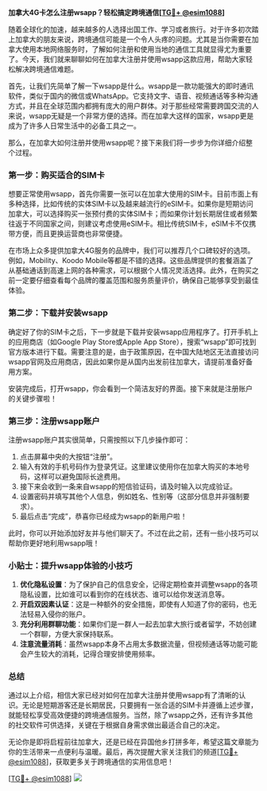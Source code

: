 **加拿大4G卡怎么注册wsapp？轻松搞定跨境通信[[TG💪+ @esim1088](https://t.me/s/esim1088)]**

随着全球化的加速，越来越多的人选择出国工作、学习或者旅行。对于许多初次踏上加拿大的朋友来说，跨境通信可能是一个令人头疼的问题。尤其是当你需要在加拿大使用本地网络服务时，了解如何注册和使用当地的通信工具就显得尤为重要了。今天，我们就来聊聊如何在加拿大注册并使用wsapp这款应用，帮助大家轻松解决跨境通信难题。

首先，让我们先简单了解一下wsapp是什么。wsapp是一款功能强大的即时通讯软件，类似于国内的微信或WhatsApp。它支持文字、语音、视频通话等多种沟通方式，并且在全球范围内都拥有庞大的用户群体。对于那些经常需要跨国交流的人来说，wsapp无疑是一个非常方便的选择。而在加拿大这样的国家，wsapp更是成为了许多人日常生活中的必备工具之一。

那么，在加拿大如何注册并使用wsapp呢？接下来我们将一步步为你详细介绍整个过程。

### 第一步：购买适合的SIM卡

想要正常使用wsapp，首先你需要一张可以在加拿大使用的SIM卡。目前市面上有多种选择，比如传统的实体SIM卡以及越来越流行的eSIM卡。如果你是短期访问加拿大，可以选择购买一张预付费的实体SIM卡；而如果你计划长期居住或者频繁往返于不同国家之间，则建议考虑使用eSIM卡。相比传统SIM卡，eSIM卡不仅携带方便，而且更换运营商也非常便捷。

在市场上众多提供加拿大4G服务的品牌中，我们可以推荐几个口碑较好的选项。例如，Mobility、Koodo Mobile等都是不错的选择。这些品牌提供的套餐涵盖了从基础通话到高速上网的各种需求，可以根据个人情况灵活选择。此外，在购买之前一定要仔细查看每个品牌的覆盖范围和服务质量评价，确保自己能够享受到最佳体验。

### 第二步：下载并安装wsapp

确定好了你的SIM卡之后，下一步就是下载并安装wsapp应用程序了。打开手机上的应用商店（如Google Play Store或Apple App Store），搜索“wsapp”即可找到官方版本进行下载。需要注意的是，由于政策原因，在中国大陆地区无法直接访问wsapp官网及应用商店，因此如果你是从国内出发前往加拿大，请提前准备好备用方案。

安装完成后，打开wsapp，你会看到一个简洁友好的界面。接下来就是注册账户的关键步骤啦！

### 第三步：注册wsapp账户

注册wsapp账户其实很简单，只需按照以下几步操作即可：

1. 点击屏幕中央的大按钮“注册”。
2. 输入有效的手机号码作为登录凭证。这里建议使用你在加拿大购买的本地号码，这样可以避免国际长途费用。
3. 接下来会收到一条来自wsapp的短信验证码，请及时输入以完成验证。
4. 设置密码并填写其他个人信息，例如姓名、性别等（这部分信息并非强制要求）。
5. 最后点击“完成”，恭喜你已经成为wsapp的新用户啦！

此时，你可以开始添加好友并与他们聊天了。不过在此之前，还有一些小技巧可以帮助你更好地利用wsapp哦！

### 小贴士：提升wsapp体验的小技巧

1. **优化隐私设置**：为了保护自己的信息安全，记得定期检查并调整wsapp的各项隐私设置，比如谁可以看到你的在线状态、谁可以给你发送消息等。
2. **开启双因素认证**：这是一种额外的安全措施，即使有人知道了你的密码，也无法轻易入侵你的账户。
3. **充分利用群聊功能**：如果你们是一群人一起去加拿大旅行或者留学，不妨创建一个群聊，方便大家保持联系。
4. **注意流量消耗**：虽然wsapp本身不占用太多数据流量，但视频通话等功能可能会产生较大的消耗，记得合理安排使用频率。

### 总结

通过以上介绍，相信大家已经对如何在加拿大注册并使用wsapp有了清晰的认识。无论是短期游客还是长期居民，只要拥有一张合适的SIM卡并遵循上述步骤，就能轻松享受高效便捷的跨境通信服务。当然，除了wsapp之外，还有许多其他的社交软件可供选择，关键在于根据自身需求做出最适合自己的决定。

无论你是即将启程前往加拿大，还是已经在异国他乡打拼多年，希望这篇文章能为你的生活带来一点便利与温暖。最后，再次提醒大家关注我们的频道[[TG💪+ @esim1088](https://t.me/s/esim1088)]，获取更多关于跨境通信的实用信息吧！

[[TG💪+ @esim1088](https://t.me/s/esim1088)] ![](https://i.postimg.cc/4NQfJmqS/Snipaste-2025-05-13-00-14-12.png)